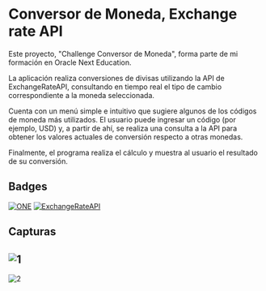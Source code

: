 
# Conversor de Moneda, Exchange rate API
Este proyecto, "Challenge Conversor de Moneda", forma parte de mi formación en Oracle Next Education.

La aplicación realiza conversiones de divisas utilizando la API de ExchangeRateAPI, consultando en tiempo real el tipo de cambio correspondiente a la moneda seleccionada.

Cuenta con un menú simple e intuitivo que sugiere algunos de los códigos de moneda más utilizados. El usuario puede ingresar un código (por ejemplo, USD) y, a partir de ahí, se realiza una consulta a la API para obtener los valores actuales de conversión respecto a otras monedas.

Finalmente, el programa realiza el cálculo y muestra al usuario el resultado de su conversión.

## Badges

[![ONE](https://img.shields.io/badge/JAVA-ONE-yellow.svg)](https://opensource.org/licenses/)
[![ExchangeRateAPI](https://img.shields.io/badge/ExchangeRate-API-blue.svg)](http://www.gnu.org/licenses/agpl-3.0)


## Capturas

![1](https://i.ibb.co/tTd6LDGS/Numero1.png)
--------------------------------------------
![2](https://i.ibb.co/SDvGyhL2/Numero2.png)

